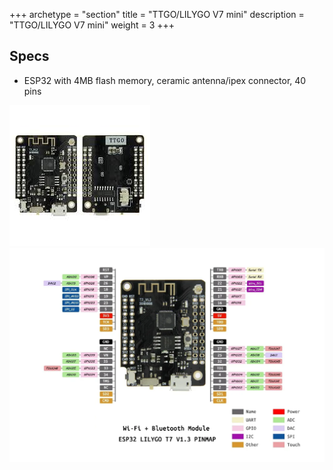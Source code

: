 +++
archetype = "section"
title = "TTGO/LILYGO V7 mini"
description =  "TTGO/LILYGO V7 mini"
weight = 3
+++


## Specs
* ESP32 with 4MB flash memory, ceramic antenna/ipex connector, 40 pins


![image](ttgo.jpeg?width=400px)
![image](pinout.png?width=400px)



